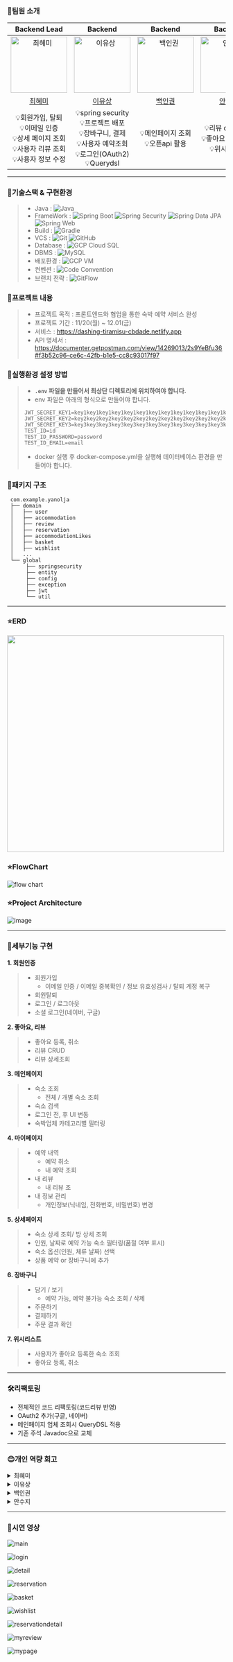 ### 👤팀원 소개
|Backend Lead|Backend|Backend|Backend|
|:--------------------------------------------------------------------------------------:|:--------------------------------------------------------------------------------------:|:---------------------------------------------------------------------------------------:|:-------------------------------------------------------------------------------------:|
|<img src="https://avatars.githubusercontent.com/u/105612931?v=4" width=130px alt="최혜미">| <img src="https://avatars.githubusercontent.com/u/65541248?v=4" width=130px alt="이유상"/> | <img src="https://avatars.githubusercontent.com/u/64956292?v=4" width=130px alt="백인권"/> | <img src="https://avatars.githubusercontent.com/u/137012201?v=4" width=130px alt="안수지"/> | 
|[최혜미](https://github.com/ghrltjdtprbs)|[이유상](https://github.com/liyusang1)|[백인권](https://github.com/BackInGone)|[안수지](https://github.com/deltawing71911)|
|💡회원가입, 탈퇴<br/>💡이메일 인증  <br/>💡상세 페이지 조회<br/>💡사용자 리뷰 조회<br/>💡사용자 정보 수정|💡spring security<br/>💡프로젝트 배포<br/>💡장바구니, 결제<br/>💡사용자 예약조회<br/> 💡로그인(OAuth2)<br/>💡Querydsl|💡메인페이지 조회<br/>💡오픈api 활용 |💡리뷰 crud 기능<br/> 💡좋아요 등록, 취소<br/>💡위시 리스트| 

-----------------------
### 📌기술스택 & 구현환경
> -  Java : ![Java](https://img.shields.io/badge/java-17-red.svg)
> -  FrameWork : ![Spring Boot](https://img.shields.io/badge/springboot-3.1.5-brightgreen.svg)  ![Spring Security](https://img.shields.io/badge/springsecurity-brightgreen.svg) ![Spring Data JPA](https://img.shields.io/badge/spring%20data%20JPA-brightgreen.svg)  ![Spring Web](https://img.shields.io/badge/spring%20web-brightgreen.svg)
> -  Build : ![Gradle](https://img.shields.io/badge/Build-Gradle-blue.svg)
> -  VCS : ![Git](https://img.shields.io/badge/VCS-Git-orange.svg) ![GitHub](https://img.shields.io/badge/Github-black.svg)
> -  Database : ![GCP Cloud SQL](https://img.shields.io/badge/Database-GCP%20Cloud%20SQL-yellow.svg)
> -  DBMS : ![MySQL](https://img.shields.io/badge/DBMS-MySQL-blue.svg)
> -  배포환경 : ![GCP VM](https://img.shields.io/badge/배포%20환경-GCP%20VM%20ubuntu%2020-blue.svg)
> -  컨벤션 : ![Code Convention](https://img.shields.io/badge/Code%20Convention-IntelliJ%20Java%20Google%20Style-brightgreen.svg)
> -  브랜치 전략 : ![GitFlow](https://img.shields.io/badge/GitFlow-Workflow-orange.svg)

### 📌프로젝트 내용
> - 프로젝트 목적 :  프론트엔드와 협업을 통한 숙박 예약 서비스 완성
> - 프로젝트 기간 : 11/20(월) ~ 12.01(금)
> - 서비스 : https://dashing-tiramisu-cbdade.netlify.app
> - API 명세서 : https://documenter.getpostman.com/view/14269013/2s9YeBfu36#f3b52c96-ce6c-42fb-b1e5-cc8c93017f97



### 📌실행환경 설정 방법
> - **`.env` 파일을 만들어서 최상단 디렉토리에 위치하여야 합니다.**
> - env 파일은 아래의 형식으로 만들어야 합니다.
> ```properties
> JWT_SECRET_KEY1=key1key1key1key1key1key1key1key1key1key1key1key1key1key1key1key1key1key1
> JWT_SECRET_KEY2=key2key2key2key2key2key2key2key2key2key2key2key2key2key2key2key2key2key2
> JWT_SECRET_KEY3=key3key3key3key3key3key3key3key3key3key3key3key3key3key3key3key3key3key3
> TEST_ID=id
> TEST_ID_PASSWORD=password
> TEST_ID_EMAIL=email
> ```
> - docker 실행 후 docker-compose.yml을 실행해 데이터베이스 환경을 만들어야 합니다.


### 📌패키지 구조
```
 com.example.yanolja  
 ├── domain  
 │   ├── user  
 │   ├── accommodation  
 │   ├── review  
 │   ├── reservation  
 │   ├── accommodationLikes  
 │   ├── basket  
 │   ├── wishlist  
 │   ...  
 └── global  
      ├── springsecurity  
      ├── entity  
      ├── config  
      ├── exception  
      ├── jwt  
      └── util  
```

--------------------

### ⭐ERD  
<img src="https://github.com/TeamOHJO/yanoljaProject-Backend/assets/105612931/f907dc34-eef5-4ad1-8af4-80b844b0d679" width="500px" />

### ⭐FlowChart  
![flow chart](https://github.com/TeamOHJO/yanoljaProject-Backend/assets/65541248/0903d4ea-37d1-4df7-ac62-7293a628ba39)

### ⭐Project Architecture
![image](https://github.com/TeamOHJO/yanoljaProject-Backend/assets/105612931/a30897c7-1436-434b-a6a8-348f3596eb3b)


-------------------
  

### 📗세부기능 구현

**1. 회원인증**
> - 회원가입
>     - 이메일 인증 / 이메일 중복확인 / 정보 유효성검사 / 탈퇴 계정 복구
> - 회원탈퇴
> - 로그인 / 로그아웃
> - 소셜 로그인(네이버, 구글)

**2. 좋아요, 리뷰**
> - 좋아요 등록, 취소
> - 리뷰 CRUD
> - 리뷰 상세조회

**3. 메인페이지**
> - 숙소 조회
>     - 전체 / 개별 숙소 조회
> - 숙소 검색
> - 로그인 전, 후 UI 변동
> - 숙박업체 카테고리별 필터링

**4. 마이페이지**
> - 예약 내역
>     - 예약 취소
>     - 내 예약 조회
> - 내 리뷰
>     - 내 리뷰 조
> - 내 정보 관리
>     - 개인정보(닉네임, 전화번호, 비밀번호) 변경

**5. 상세페이지**
> - 숙소 상세 조회/ 방 상세 조회
> - 인원, 날짜로 예약 가능 숙소 필터링(품절 여부 표시)
> - 숙소 옵션(인원, 체류 날짜) 선택
> - 상품 예약 or 장바구니에 추가

**6. 장바구니**
> - 담기 / 보기
>     - 예약 가능, 예약 불가능 숙소 조회 / 삭제
> - 주문하기
> - 결제하기
> - 주문 결과 확인

**7. 위시리스트**
> - 사용자가 좋아요 등록한 숙소 조회
> - 좋아요 등록, 취소


-----------------
### 🛠️리팩토링
- 전체적인 코드 리팩토링(코드리뷰 반영)
- OAuth2 추가(구글, 네이버)
- 메인페이지 업체 조회시 QueryDSL 적용
- 기존 주석 Javadoc으로 교체

-------------------
### 😊개인 역량 회고

<details>
<summary>최혜미</summary>
<div markdown="1">
짧은 기간 동안 빠르게 개발하려다 보니 마음이 조급했던 것 같습니다. <br/>
그러다 보니 작동하는 코드를 작성하는 데 급급해서 리팩토링을 진행할 때 매우 힘들었습니다.<br/>
이 경험으로 프로젝트 설계를 철저하게 해야한다는 것을 깨닫게 되었습니다. 좋은 팀원들과 함께해서 실력이 많이 늘었어요!😊
</div>
</details>

<details>
<summary>이유상</summary>
<div markdown="1">

❗ 짧은 기간동안 빠르게 기능구현을 위주로 개발을 하려고 하다보니 다시 돌아와서 코드를 보았을때 로직이 복잡하고 좋지 않은 코드들이 많이 보였던거 같습니다. 다음에 비지니스 로직을 구현할때 있어서 좀 더 생각을 하고 좋은 설계를 바탕으로 코드를 짜면 더 좋을거 같습니다. 이번경험을 바탕으로 코드작성에 있어서 더 생각을 해 볼 수 있을거 같습니다. 좋은 경험이었습니다.<br/><br/>
❗ 도커 위에서 작업을 하고, 도커이미지를 통해 배포를 해보았는데 이 경험이 매우 좋았습니다. 도커이미지로 배포를 했기때문에 배포환경에 구애받지 않고 필요한 프로그램들 설치 없이 언제 어디서든 똑같은 배포환경을 유지할 수 있다는 점이 매우 편리했습니다.<br/>
이 과정은 기존 jar로 배포하던것보다 훨씬 간편했던거 같고 유용한 기술이었습니다.<br/>
Docker에 대해 좀 더 공부해보고 더 다양한 기술들을 써보고 싶은 계기가 되었던거 같습니다.<br/><br/>
❗ querydsl과 oauth를 추가적으로 적용해 볼 수 있어서 좋았고 이 기술들을 사용해볼 수 있어서 좋았던 것 같습니다 redis를 사용해 캐시db를 활용하는 것도 해 볼 예정입니다.<br/><br/>
❗ 처음 써보는 새로운 기술들을 적용하면서 여러가지 문제점이 있었지만 팀원들과 같이 의논하고 같이 개발하면서 문제를 해결했었던것 같습니다. 덕분에 실력이 많이 늘어서 좋았습니다.

</div>
</details>

<details>
<summary>백인권</summary>
<div markdown="1">
관련 개발지식 부족 및 숙련도 부족으로 개발속도도 느리고 코드의 완성도도 부족했다고 느껴집니다.<br/>
그래서 프로젝트진행 페이스를 올리는데 플러스되지 못하고, 적절한 효율을 만드는 소통도 못했던 것 같습니다.<br/>
다른 팀원들을 능동적으로 도와주지 못하고 그저 많이 배우기만 했던 것 같아서 개인적으로 아쉽습니다.<br/>
좋은 코드리뷰와 고민해주신 팀원들 감사합니다!
</div>
</details>

<details>
<summary>안수지</summary>
<div markdown="1">
❗ 비즈니스 로직을 구현하는데 아직 시간이 많이 소요되는 부분이 가장 어려웠으며 많은 연습이 필요하다는 조언을 받았습니다. <br/>
그리고 전반적인 프로젝트 구조를 이해하는데 어려움이 많았으며 이 점은 팀원들과의 소통을 통해 어느정도 파악하는 데에는 성공하였으나 스스로 혼자서 구현하는 데에는 노력이 필요할 것 같다는 생각이 들었습니다. <br/><br/>
❗ 팀 프로젝트에 많은 부분을 기여하지는 못했지만, 웹 백엔드 개발의 프로세스에 대해 지식과 경험들을 쌓을 수 있었던 아주 좋은 기회였다고 생각합니다.<br/>
다른 팀원들의 코드를 분석하고 리뷰를 하는 연습이 많이 필요할 것 같습니다. 사실 시간이 부족해 바로 팀원들의 PR을 Approve했었는데 차후 다른 프로젝트를 진행할 때엔 꼼꼼히 리뷰를 할 생각입니다.

</div>
</details>

----------------------
### 🎀시연 영상

![main](https://github.com/yanolja-finalproject/Backend/assets/105612931/4943d9dd-29c3-45c9-b5cc-3bf488de918c)

![login](https://github.com/TeamOHJO/yanoljaProject-Backend/assets/105612931/8cb9be6c-ae4b-4da2-b57e-ba21507910f2)

![detail](https://github.com/TeamOHJO/yanoljaProject-Backend/assets/105612931/b519125e-77b9-4072-9105-47a12b7ae1be)

![reservation](https://github.com/TeamOHJO/yanoljaProject-Backend/assets/105612931/618ef7df-3c68-423c-96a1-7758a46de27c)

![basket](https://github.com/TeamOHJO/yanoljaProject-Backend/assets/105612931/ca38eef2-3597-4f34-8f59-27a22ea8581c)

![wishlist](https://github.com/TeamOHJO/yanoljaProject-Backend/assets/105612931/5f203088-e745-4eb2-820e-026f2145ae8d)

![reservationdetail](https://github.com/TeamOHJO/yanoljaProject-Backend/assets/105612931/838d0c6c-e4f3-4654-87a5-f02e526fd973)

![myreview](https://github.com/TeamOHJO/yanoljaProject-Backend/assets/105612931/ac625344-6295-4252-9ff7-1ed9b63f2dc9)

![mypage](https://github.com/TeamOHJO/yanoljaProject-Backend/assets/105612931/47866e00-21b7-45a6-b378-72c1b23deb45)

